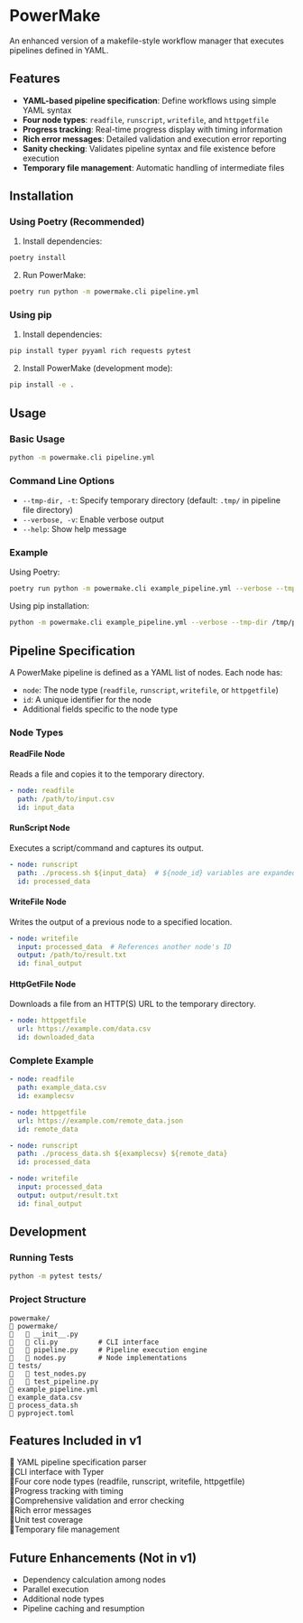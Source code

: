 # PowerMake

An enhanced version of a makefile-style workflow manager that executes pipelines defined in YAML.

## Features

- **YAML-based pipeline specification**: Define workflows using simple YAML syntax
- **Four node types**: `readfile`, `runscript`, `writefile`, and `httpgetfile`
- **Progress tracking**: Real-time progress display with timing information
- **Rich error messages**: Detailed validation and execution error reporting
- **Sanity checking**: Validates pipeline syntax and file existence before execution
- **Temporary file management**: Automatic handling of intermediate files

## Installation

### Using Poetry (Recommended)

1. Install dependencies:
```bash
poetry install
```

2. Run PowerMake:
```bash
poetry run python -m powermake.cli pipeline.yml
```

### Using pip

1. Install dependencies:
```bash
pip install typer pyyaml rich requests pytest
```

2. Install PowerMake (development mode):
```bash
pip install -e .
```

## Usage

### Basic Usage

```bash
python -m powermake.cli pipeline.yml
```

### Command Line Options

- `--tmp-dir, -t`: Specify temporary directory (default: `.tmp/` in pipeline file directory)
- `--verbose, -v`: Enable verbose output
- `--help`: Show help message

### Example

Using Poetry:
```bash
poetry run python -m powermake.cli example_pipeline.yml --verbose --tmp-dir /tmp/powermake
```

Using pip installation:
```bash
python -m powermake.cli example_pipeline.yml --verbose --tmp-dir /tmp/powermake
```

## Pipeline Specification

A PowerMake pipeline is defined as a YAML list of nodes. Each node has:
- `node`: The node type (`readfile`, `runscript`, `writefile`, or `httpgetfile`)
- `id`: A unique identifier for the node
- Additional fields specific to the node type

### Node Types

#### ReadFile Node
Reads a file and copies it to the temporary directory.

```yaml
- node: readfile
  path: /path/to/input.csv
  id: input_data
```

#### RunScript Node
Executes a script/command and captures its output.

```yaml
- node: runscript
  path: ./process.sh ${input_data}  # ${node_id} variables are expanded
  id: processed_data
```

#### WriteFile Node
Writes the output of a previous node to a specified location.

```yaml
- node: writefile
  input: processed_data  # References another node's ID
  output: /path/to/result.txt
  id: final_output
```

#### HttpGetFile Node
Downloads a file from an HTTP(S) URL to the temporary directory.

```yaml
- node: httpgetfile
  url: https://example.com/data.csv
  id: downloaded_data
```

### Complete Example

```yaml
- node: readfile 
  path: example_data.csv
  id: examplecsv

- node: httpgetfile
  url: https://example.com/remote_data.json
  id: remote_data

- node: runscript
  path: ./process_data.sh ${examplecsv} ${remote_data}
  id: processed_data

- node: writefile
  input: processed_data
  output: output/result.txt
  id: final_output
```

## Development

### Running Tests

```bash
python -m pytest tests/
```

### Project Structure

```
powermake/
   powermake/
      __init__.py
      cli.py          # CLI interface
      pipeline.py     # Pipeline execution engine
      nodes.py        # Node implementations
   tests/
      test_nodes.py
      test_pipeline.py
   example_pipeline.yml
   example_data.csv
   process_data.sh
   pyproject.toml
```

## Features Included in v1

 YAML pipeline specification parser  
 CLI interface with Typer  
 Four core node types (readfile, runscript, writefile, httpgetfile)  
 Progress tracking with timing  
 Comprehensive validation and error checking  
 Rich error messages  
 Unit test coverage  
 Temporary file management  

## Future Enhancements (Not in v1)

- Dependency calculation among nodes
- Parallel execution
- Additional node types
- Pipeline caching and resumption